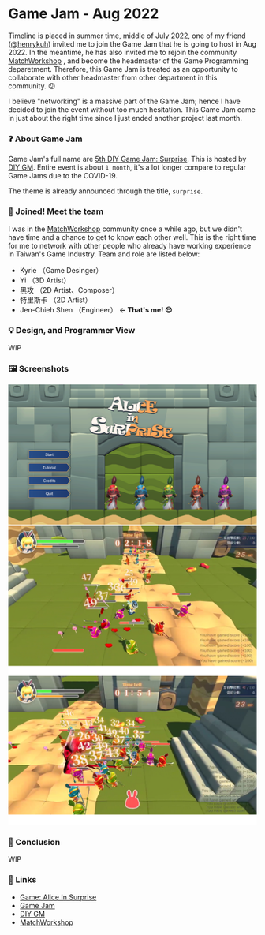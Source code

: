 # Game Jam - Aug 2022


Timeline is placed in summer time, middle of July 2022, one of my friend
([@henrykuh](https://github.com/henrykuh)) invited me to join the Game
Jam that he is going to host in Aug 2022. In the meantime, he has also
invited me to rejoin the community [MatchWorkshop](https://github.com/MatchWorkshop)
, and become the headmaster of the Game Programming deparetment.
Therefore, this Game Jam is treated as an opportunity to collaborate
with other headmaster from other department in this community. 😕

I believe "networking" is a massive part of the Game Jam; hence I have
decided to join the event without too much hesitation. This Game Jam
came in just about the right time since I just ended another project
last month.

<!-- more -->

### ❓ About Game Jam

Game Jam's full name are [5th DIY Game Jam: Surprise](https://itch.io/jam/20220829).
This is hosted by [DIY GM](https://diygm2021.weebly.com/). Entire event
is about `1 month`, it's a lot longer compare to regular Game Jams due
to the COVID-19.

The theme is already announced through the title, `surprise`.

### 🔰 Joined! Meet the team

I was in the [MatchWorkshop]() community once a while ago, but we didn't
have time and a chance to get to know each other well. This is the right
time for me to network with other people who already have working
experience in Taiwan's Game Industry. Team and role are listed below:

- Kyrie （Game Desinger）
- Yi （3D Artist）
- 黑攻 （2D Artist、Composer）
- 特里斯卡 （2D Artist）
- Jen-Chieh Shen （Engineer）  **<- That's me! 😎**



### 💡 Design, and Programmer View

WIP

### 🖼️ Screenshots

<img src="./1.png">
<img src="./2.png">
<img src="./3.png">

### 💬 Conclusion

WIP

### 🔗 Links

- [Game: Alice In Surprise](https://kuhhenry.itch.io/alice-in-surprise)
- [Game Jam](https://itch.io/jam/2022082)
- [DIY GM](https://diygm2021.weebly.com/)
- [MatchWorkshop](https://github.com/MatchWorkshop)

